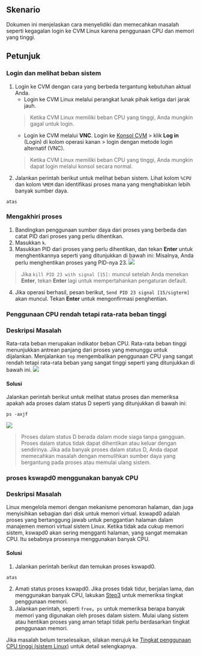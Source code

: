 ## Skenario

Dokumen ini menjelaskan cara menyelidiki dan memecahkan masalah seperti kegagalan login ke CVM Linux karena penggunaan CPU dan memori yang tinggi.

## Petunjuk

### Login dan melihat beban sistem

1. Login ke CVM dengan cara yang berbeda tergantung kebutuhan aktual Anda.
	- Login ke CVM Linux melalui perangkat lunak pihak ketiga dari jarak jauh.
	> Ketika CVM Linux memiliki beban CPU yang tinggi, Anda mungkin gagal untuk login.
	>
	- Login ke CVM melalui **VNC**.
	Login ke [Konsol CVM](https://console.cloud.tencent.com/cvm) > klik **Log in** (Login) di kolom operasi kanan > login dengan metode login alternatif (VNC).
	> Ketika CVM Linux memiliki beban CPU yang tinggi, Anda mungkin dapat login melalui konsol secara normal.
	>
2. Jalankan perintah berikut untuk melihat beban sistem. Lihat kolom `%CPU` dan kolom `%MEM` dan identifikasi proses mana yang menghabiskan lebih banyak sumber daya.
```
atas
```

### Mengakhiri proses

1. Bandingkan penggunaan sumber daya dari proses yang berbeda dan catat PID dari proses yang perlu dihentikan.
2. Masukkan ` k `.
3. Masukkan PID dari proses yang perlu dihentikan, dan tekan **Enter** untuk menghentikannya seperti yang ditunjukkan di bawah ini:
Misalnya, Anda perlu menghentikan proses yang PID-nya 23.
![](//mc.qcloudimg.com/static/img/61cd74354cf2b4d2a80a83528a500f5c/image.png)
> Jika `kill PID 23 with signal [15]:` muncul setelah Anda menekan **Enter**, tekan **Enter** lagi untuk mempertahankan pengaturan default.
>
4. Jika operasi berhasil, pesan berikut, ` Send PID 23 signal [15/sigterm] ` akan muncul. Tekan **Enter** untuk mengonfirmasi penghentian.

### Penggunaan CPU rendah tetapi rata-rata beban tinggi

### Deskripsi Masalah

Rata-rata beban merupakan indikator beban CPU. Rata-rata beban tinggi menunjukkan antrean panjang dari proses yang menunggu untuk dijalankan.
Menjalankan `top` mengembalikan penggunaan CPU yang sangat rendah tetapi rata-rata beban yang sangat tinggi seperti yang ditunjukkan di bawah ini.
![](//mc.qcloudimg.com/static/img/4ddf663a68ee602d8cf8075d88edccf6/image.png)
 
#### Solusi
 
Jalankan perintah berikut untuk melihat status proses dan memeriksa apakah ada proses dalam status D seperti yang ditunjukkan di bawah ini:
```
ps -axjf
```
![](//mc.qcloudimg.com/static/img/32420d3fe022b57d85120c941705dbf6/image.png)
 > Proses dalam status D berada dalam mode siaga tanpa gangguan. Proses dalam status tidak dapat dihentikan atau keluar dengan sendirinya. Jika ada banyak proses dalam status D, Anda dapat memecahkan masalah dengan memulihkan sumber daya yang bergantung pada proses atau memulai ulang sistem.
 >


### proses kswapd0 menggunakan banyak CPU

### Deskripsi Masalah

Linux mengelola memori dengan mekanisme penomoran halaman, dan juga menyisihkan sebagian dari disk untuk memori virtual. kswapd0 adalah proses yang bertanggung jawab untuk penggantian halaman dalam manajemen memori virtual sistem Linux. Ketika tidak ada cukup memori sistem, kswapd0 akan sering mengganti halaman, yang sangat memakan CPU. Itu sebabnya prosesnya menggunakan banyak CPU.
 
#### Solusi

1. Jalankan perintah berikut dan temukan proses kswapd0.
```
atas
```
2. Amati status proses kswapd0.
Jika proses tidak tidur, berjalan lama, dan menggunakan banyak CPU, lakukan [Step3](#kswapd0_step3) untuk memeriksa tingkat penggunaan memori.
3. <span id="kswapd0_step3">Jalankan perintah, seperti `free`，`ps` untuk memeriksa berapa banyak memori yang digunakan oleh proses dalam sistem.</span>
Mulai ulang sistem atau hentikan proses yang aman tetapi tidak perlu berdasarkan tingkat penggunaan memori.

Jika masalah belum terselesaikan, silakan merujuk ke [Tingkat penggunaan CPU tinggi (sistem Linux)](https://intl.cloud.tencent.com/document/product/213/14634) untuk detail selengkapnya.
